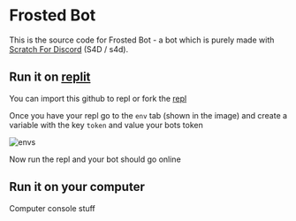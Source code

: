 # Frosted Bot
This is the source code for Frosted Bot - a bot which is purely made with [Scratch For Discord](https://deploy-preview-469--scratch-for-discord.netlify.app/) (S4D / s4d).

## Run it on [replit](https://replit.com/~)

You can import this github to repl or fork the [repl](https://replit.com/@frostzzone/frosted-bot)

Once you have your repl go to the `env` tab (shown in the image) and create a variable with the key `token` and value your bots token

![envs](https://docs.replit.com/images/repls/env-variables.png)

Now run the repl and your bot should go online

## Run it on your computer

Computer console stuff